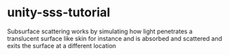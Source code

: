 # unity-sss-tutorial

Subsurface scattering works by simulating how light penetrates a translucent surface like skin for instance and is absorbed and scattered and exits the surface at a different location
